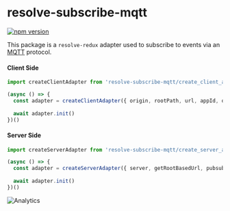 # **resolve-subscribe-mqtt**
[![npm version](https://badge.fury.io/js/resolve-subscribe-mqtt.svg)](https://badge.fury.io/js/resolve-subscribe-mqtt)

This package is a `resolve-redux` adapter used to subscribe to events via an [MQTT](https://github.com/mqttjs/MQTT.js) protocol.


#### Client Side
```js
import createClientAdapter from 'resolve-subscribe-mqtt/create_client_adapter';

(async () => {
  const adapter = createClientAdapter({ origin, rootPath, url, appId, onEvent })
  
  await adapter.init()
})() 
```

#### Server Side
```js
import createServerAdapter from 'resolve-subscribe-mqtt/create_server_adapter';

(async () => {
  const adapter = createServerAdapter({ server, getRootBasedUrl, pubsubManager, appId })
  
  await adapter.init()
})() 
```

![Analytics](https://ga-beacon.appspot.com/UA-118635726-1/packages-resolve-subscribe-mqtt-readme?pixel)
